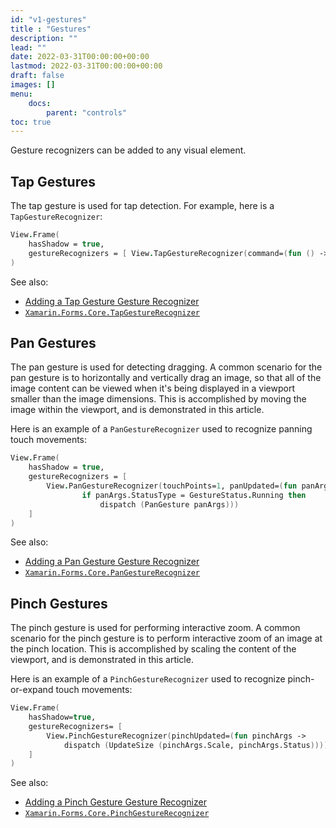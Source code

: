 ```yaml
---
id: "v1-gestures"
title : "Gestures"
description: ""
lead: ""
date: 2022-03-31T00:00:00+00:00
lastmod: 2022-03-31T00:00:00+00:00
draft: false
images: []
menu:
    docs:
        parent: "controls"
toc: true
---
```


Gesture recognizers can be added to any visual element.

## Tap Gestures

The tap gesture is used for tap detection.  For example, here is a `TapGestureRecognizer`:

```fs
View.Frame(
    hasShadow = true,
    gestureRecognizers = [ View.TapGestureRecognizer(command=(fun () -> dispatch FrameTapped)) ]
)
```

See also:

* [Adding a Tap Gesture Gesture Recognizer](https://docs.microsoft.com/en-us/xamarin/xamarin-forms/app-fundamentals/gestures/tap)
* [`Xamarin.Forms.Core.TapGestureRecognizer`](https://docs.microsoft.com/en-us/dotnet/api/Xamarin.Forms.TapGestureRecognizer)

## Pan Gestures

The pan gesture is used for detecting dragging. A common scenario for the pan gesture is to horizontally and vertically drag an image, so that all of the image content can be viewed when it's being displayed in a viewport smaller than the image dimensions. This is accomplished by moving the image within the viewport, and is demonstrated in this article.

Here is an example of a `PanGestureRecognizer` used to recognize panning touch movements:

```fs
View.Frame(
    hasShadow = true,
    gestureRecognizers = [
        View.PanGestureRecognizer(touchPoints=1, panUpdated=(fun panArgs ->
                if panArgs.StatusType = GestureStatus.Running then
                    dispatch (PanGesture panArgs)))
    ]
)
```

See also:

* [Adding a Pan Gesture Gesture Recognizer](https://docs.microsoft.com/en-us/xamarin/xamarin-forms/app-fundamentals/gestures/pan)
* [`Xamarin.Forms.Core.PanGestureRecognizer`](https://docs.microsoft.com/en-us/dotnet/api/Xamarin.Forms.PanGestureRecognizer)

## Pinch Gestures

The pinch gesture is used for performing interactive zoom. A common scenario for the pinch gesture is to perform interactive zoom of an image at the pinch location. This is accomplished by scaling the content of the viewport, and is demonstrated in this article.

Here is an example of a `PinchGestureRecognizer` used to recognize pinch-or-expand touch movements:

```fs
View.Frame(
    hasShadow=true,
    gestureRecognizers= [
        View.PinchGestureRecognizer(pinchUpdated=(fun pinchArgs ->
            dispatch (UpdateSize (pinchArgs.Scale, pinchArgs.Status))))
    ]
)
```

See also:

* [Adding a Pinch Gesture Gesture Recognizer](https://docs.microsoft.com/en-us/xamarin/xamarin-forms/app-fundamentals/gestures/pinch)
* [`Xamarin.Forms.Core.PinchGestureRecognizer`](https://docs.microsoft.com/en-us/dotnet/api/Xamarin.Forms.PinchGestureRecognizer)
